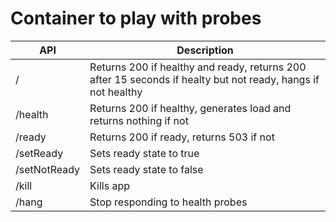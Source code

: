 # Container to play with probes

| API |  Description |
| --- | --- |
| / | Returns 200 if healthy and ready, returns 200 after 15 seconds if healty but not ready, hangs if not healthy |
| /health | Returns 200 if healthy, generates load and returns nothing if not |
| /ready | Returns 200 if ready, returns 503 if not |
| /setReady | Sets ready state to true |
| /setNotReady | Sets ready state to false |
| /kill | Kills app|
| /hang | Stop responding to health probes |